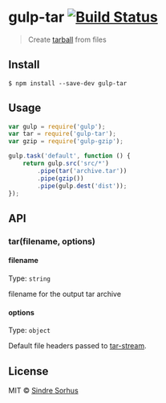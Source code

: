 # gulp-tar [![Build Status](https://travis-ci.org/sindresorhus/gulp-tar.svg?branch=master)](https://travis-ci.org/sindresorhus/gulp-tar)

> Create [tarball](http://en.wikipedia.org/wiki/Tar_(computing)) from files


## Install

```
$ npm install --save-dev gulp-tar
```


## Usage

```js
var gulp = require('gulp');
var tar = require('gulp-tar');
var gzip = require('gulp-gzip');

gulp.task('default', function () {
	return gulp.src('src/*')
		.pipe(tar('archive.tar'))
		.pipe(gzip())
		.pipe(gulp.dest('dist'));
});
```


## API

### tar(filename, options)

#### filename

Type: `string`

filename for the output tar archive

#### options

Type: `object`

Default file headers passed to [tar-stream](https://github.com/mafintosh/tar-stream).


## License

MIT © [Sindre Sorhus](http://sindresorhus.com)

